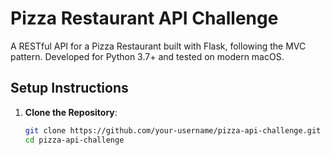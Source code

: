 # Pizza Restaurant API Challenge

A RESTful API for a Pizza Restaurant built with Flask, following the MVC pattern. Developed for Python 3.7+ and tested on modern macOS.

## Setup Instructions
1. **Clone the Repository**:
   ```bash
   git clone https://github.com/your-username/pizza-api-challenge.git
   cd pizza-api-challenge